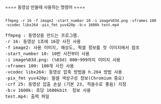 ==== 동영상 만들때 사용하는 명령어 ==== 

<pre><code>
ffmpeg -r 16 -f image2 -start_number 10 -i image%03d.png -vframes 100 -vcodec libx264 -pix_fmt yuv420p -b:v 1600k test.mp4
</code>
ffmpeg : 동영상을 만드는 프로그램.
-r 16: 동영상 1초에 16장 사진 사용
-f image2: 사용 이미지, 해상도, 픽셀 정보를 첫 이미지에서 참조
-start_number 10: 10번 사진부터 사용
-i image%03d.png: (%03d) 000~999까지 이미지 사용
-vframes 100: 100개 사진 사용
-vcodec libx264: 동영상 압축 방법을 h.264 방법 사용
-pix_fmt yuv420p: 필셀 색상구성 정보(Chromium 중요)
-crf 25: 동영상 압출 손실 (기본 23, 적을수로 좋음) 지정
-b:v 1600k: 초당 1600kbit  정보 사용
test.mp4: 출력 파일
</pre>
